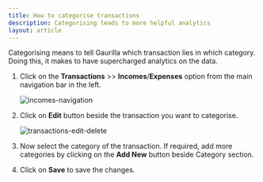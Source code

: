 ```yaml
---
title: How to categorise transactions
description: Categorising leads to more helpful analytics
layout: article
---
```

Categorising means to tell Gaurilla which transaction lies in which category. Doing this, it makes to have supercharged analytics on the data.

1. Click on the **Transactions** >> **Incomes**/**Expenses** option from the main navigation bar in the left.

	![incomes-navigation]({{site.url}}/images/navigation/transactions.png)

2. Click on **Edit** button beside the transaction you want to categorise.

	![transactions-edit-delete]({{site.url}}/images/transactions/transactions-edit-delete.png)

3. Now select the category of the transaction. If required, add more categories by clicking on the **Add New** button beside Category section.

4. Click on **Save** to save the changes.